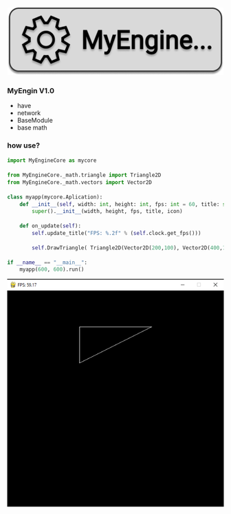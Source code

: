 ![MainLogo](icons/MyEngine.png)

### MyEngin V1.0

- have
- network
- BaseModule
- base math


### how use?
```py
import MyEngineCore as mycore

from MyEngineCore._math.triangle import Triangle2D
from MyEngineCore._math.vectors import Vector2D

class myapp(mycore.Aplication):
    def __init__(self, width: int, height: int, fps: int = 60, title: str = "Test game", icon: str = None):
        super().__init__(width, height, fps, title, icon)

    def on_update(self):
        self.update_title("FPS: %.2f" % (self.clock.get_fps()))

        self.DrawTriangle( Triangle2D(Vector2D(200,100), Vector2D(400,100), Vector2D(200,200)), 1, (255,255,255) )
        
if __name__ == "__main__":
    myapp(600, 600).run()
```

![Test_Window](icons/window.png)